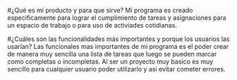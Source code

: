 #¿Qué es mi producto y para que sirve?
Mi programa es creado especificamente para lograr el cumplimiento de tareas y asignaciones para un espacio de trabajo o para uso de activiades cotidianas.

#¿Cuáles son las funcionalidades más importantes y porque los usuarios las usarían?
Las funcionales mas importantes de mi programa es el poder crear de manera muy sencilla una lista de tareas que luego se pueden marcar como completas o incompletas. Al ser un proyecto muy basico es muy sencillo para cualquier usuario poder utilizarlo y asi evitar cometer errores.
